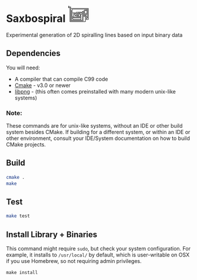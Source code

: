 # Saxbospiral ![saxbospiral](saxbospiral.png "saxbospiral")

Experimental generation of 2D spiralling lines based on input binary data

## Dependencies

You will need:

- A compiler that can compile C99 code
- [Cmake](https://cmake.org/) - v3.0 or newer
- [libpng](http://www.libpng.org/pub/png/libpng.html) - (this often comes preinstalled with many modern unix-like systems)

### Note:

These commands are for unix-like systems, without an IDE or other build system besides CMake. If building for a different system, or within an IDE or other environment, consult your IDE/System documentation on how to build CMake projects.

## Build

```sh
cmake .
make
```

## Test

```sh
make test
```

## Install Library + Binaries

This command might require `sudo`, but check your system configuration. For example, it installs to `/usr/local/` by default, which is user-writable on OSX if you use Homebrew, so not requiring admin privileges.

```
make install
```
